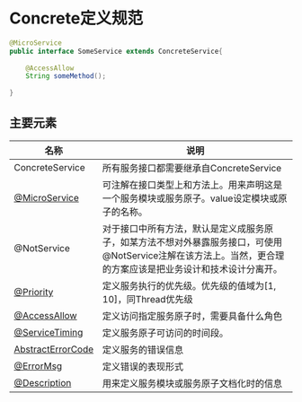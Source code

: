 # Concrete定义规范

```java
@MicroService
public interface SomeService extends ConcreteService{
    
    @AccessAllow
    String someMethod();
    
}
```

## 主要元素

| 名称 | 说明 |
| --- | --- |
| ConcreteService | 所有服务接口都需要继承自ConcreteService |
| [@MicroService](MicroService.md) | 可注解在接口类型上和方法上。用来声明这是一个服务模块或服务原子。value设定模块或原子的名称。 |
| @NotService | 对于接口中所有方法，默认是定义成服务原子，如某方法不想对外暴露服务接口，可使用@NotService注解在该方法上。当然，更合理的方案应该是把业务设计和技术设计分离开。 |
| [@Priority](Priority.md) | 定义服务执行的优先级。优先级的值域为\[1, 10\]，同Thread优先级 |
| [@AccessAllow](AccessAllow.md) | 定义访问指定服务原子时，需要具备什么角色 |
| [@ServiceTiming](ServiceTiming.md) | 定义服务原子可访问的时间段。 |
| [AbstractErrorCode](AbstractErrorCodes.md) | 定义服务的错误信息 |
| [@ErrorMsg](ErrorMsg.md) | 定义错误的表现形式 |
| [@Description](Description.md) | 用来定义服务模块或服务原子文档化时的信息 |

